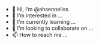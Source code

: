- 👋 Hi, I’m @ahsenneliss
- 👀 I’m interested in ...
- 🌱 I’m currently learning ...
- 💞️ I’m looking to collaborate on ...
- 📫 How to reach me ...

<!---
ahsenneliss/ahsenneliss is a ✨ special ✨ repository because its `README.md` (this file) appears on your GitHub profile.
You can click the Preview link to take a look at your changes.
--->
